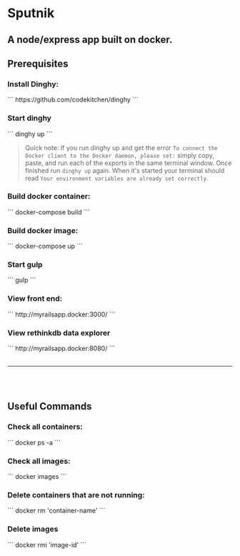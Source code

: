 # Sputnik
<h2>A node/express app built on docker.</h2>

<h2>Prerequisites</h2>
<h3>Install Dinghy:</h3>
```
https://github.com/codekitchen/dinghy
```

<h3>Start dinghy</h3>
```
dinghy up
```

>Quick note: If you run dinghy up and get the error `To connect the Docker client to the Docker daemon, please set:` simply copy, paste, and run each of the exports in the same terminal window. Once finished run `dinghy up` again. When it's started your terminal should read `Your environment variables are already set correctly`.

<h3>Build docker container:</h3>
```
docker-compose build
```

<h3>Build docker image:</h3>
```
docker-compose up
```

<h3>Start gulp</h3>
```
gulp
```

<h3>View front end:</h3>
```
http://myrailsapp.docker:3000/
```

<h3>View rethinkdb data explorer</h3>
```
http://myrailsapp.docker:8080/
```

<br>
<br>
<hr>
<br>
<br>

<h2>Useful Commands</h2>
<h3>Check all containers:</h3>
```
docker ps -a
```

<h3>Check all images:</h3>
```
docker images
```

<h3>Delete containers that are not running:</h3>
```
docker rm 'container-name'
```

<h3>Delete images</h3>
```
docker rmi 'image-id'
```

